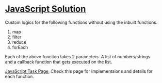 # [JavaScript Solution](https://droidbg.github.io/JavaScriptTask/)
Custom logics for the following functions without using the inbuilt functions.
1. map
2. filter
3. reduce
4. forEach

Each of the above function takes 2 parameters. 
A list of numbers/strings and a callback function that gets executed on the list.

[JavaScript Task Page](https://droidbg.github.io/JavaScriptTask/), Check this page for implementaions and details for each function. 
